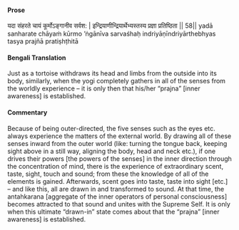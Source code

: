 #### Prose 

यदा संहरते चायं कूर्मोऽङ्गानीव सर्वश: |
इन्द्रियाणीन्द्रियार्थेभ्यस्तस्य प्रज्ञा प्रतिष्ठिता || 58||
yadā sanharate chāyaṁ kūrmo ’ṅgānīva sarvaśhaḥ
indriyāṇīndriyārthebhyas tasya prajñā pratiṣhṭhitā

 #### Bengali Translation 

Just as a tortoise withdraws its head and limbs from the outside into its body, similarly, when the yogi completely gathers in all of the senses from the worldly experience – it is only then that his/her “prajna” [inner awareness] is established. 

 #### Commentary 

Because of being outer-directed, the five senses such as the eyes etc. always experience the matters of the external world. By drawing all of these senses inward from the outer world (like: turning the tongue back, keeping sight above in a still way, aligning the body, head and neck etc.), if one drives their powers [the powers of the senses] in the inner direction through the concentration of mind, there is the experience of extraordinary scent, taste, sight, touch and sound; from these the knowledge of all of the elements is gained. Afterwards, scent goes into taste, taste into sight [etc.] – and like this, all are drawn in and transformed to sound. At that time, the antahkarana [aggregate of the inner operators of personal consciousness] becomes attracted to that sound and unites with the Supreme Self. It is only when this ultimate “drawn-in” state comes about that the “prajna” [inner awareness] is established.